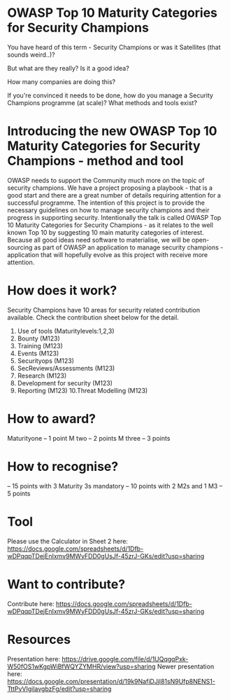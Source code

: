 # OWASP Top 10 Maturity Categories for Security Champions

You have heard of this term - Security Champions or was it Satellites (that sounds weird..)? 

But what are they really? Is it a good idea? 

How many companies are doing this? 

If you're convinced it needs to be done, how do you manage a Security Champions programme (at scale)? 
What methods and tools exist? 

# Introducing the new OWASP Top 10 Maturity Categories for Security Champions - method and tool
OWASP needs to support the Community much more on the topic of security champions. We have a project proposing a playbook - that is a good start and there are a great number of details requiring attention for a successful programme. The intention of this project is to provide the necessary guidelines on how to manage security champions and their progress in supporting security. 
Intentionally the talk is called OWASP Top 10 Maturity Categories for Security Champions - as it relates to the well known Top 10 by suggesting 10 main maturity categories of interest. Because all good ideas need software to materialise, we will be open-sourcing as part of OWASP an application to manage security champions - application that will hopefully evolve as this project with receive more attention.

# How does it work? 
Security Champions have 10 areas for security related contribution available. 
Check the contribution sheet below for the detail. 

1. Use of tools (Maturitylevels:1,2,3) 
2. Bounty (M123)
3. Training (M123)
4. Events (M123)
5. Securityops (M123)
6. SecReviews/Assessments (M123) 
7. Research (M123)
8. Development for security (M123) 
9. Reporting (M123)
10.Threat Modelling (M123)

# How to award?
Maturityone – 1 point 
M two – 2 points
M three – 3 points

# How to recognise?
– 15 points with 3 Maturity 3s mandatory 
– 10 points with 2 M2s and 1 M3
– 5 points

# Tool
Please use the Calculator in Sheet 2 here: 
https://docs.google.com/spreadsheets/d/1Dfb-wDPqqpTDejEnIxmv9MWyFDD0gUsJf-45zrJ-GKs/edit?usp=sharing

# Want to contribute?
Contribute here: 
https://docs.google.com/spreadsheets/d/1Dfb-wDPqqpTDejEnIxmv9MWyFDD0gUsJf-45zrJ-GKs/edit?usp=sharing

# Resources 
Presentation here:
https://drive.google.com/file/d/1UQqgqPxk-W50fOS1wKgpWiBfWQYZYMHR/view?usp=sharing
Newer presentation here: 
https://docs.google.com/presentation/d/19k9NafiDJjl81sN9Ufp8NENS1-TttPyVIgilavgbzFg/edit?usp=sharing
